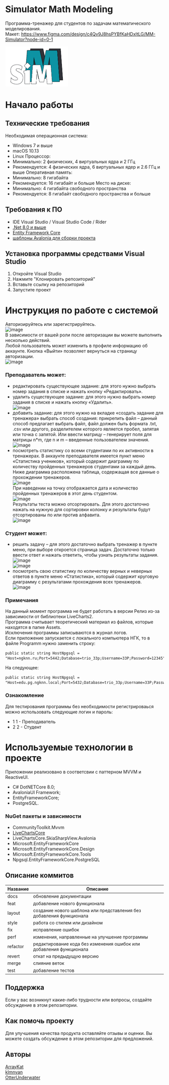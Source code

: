 # Simulator Math Modeling  
Программа-тренажер для студентов по задачам математического моделирования.  
Макет: https://www.figma.com/design/c4Qv9J8hsPYBfKaHDxltLG/MM-Simulator?node-id=0-1  
  
<img src="https://github.com/OtterUnderwater/MathModelingSimulator/blob/master/logo.png" width="200" alt="Simulator-MM"/>

# Начало работы
## Технические требования
Необходимая операционная система:
* Windows 7 и выше
* macOS 10.13 
* Linux
Процессор:
* Минимально: 2 физических, 4 виртуальных ядра и 2 ГГц
* Рекомендуется: 4 физических ядра, 6 виртуальных ядер и 2.6 ГГц и выше
Оперативная память:
* Минимально: 8 гигабайта
* Рекомендуется: 16 гигабайт и больше
Место на диске:
* Минимально: 4 гигабайта свободного пространства
* Рекомендуется: 8 гигабайт свободного пространства и больше  
  
## Требования к ПО  
* IDE Visual Studio / Visual Studio Code / Rider  
* [.Net 8.0 и выше](https://dotnet.microsoft.com/en-us/)  
* [Entity Framework Core](https://learn.microsoft.com/en-us/ef/core/cli/dotnet)  
* [шаблоны Avalonia для сборки проекта](https://avaloniachina.github.io/avalonia-docs/ru/docs/get-started/install/)  
  
## Установка программы средствами Visual Studio  
1. Откройте Visual Studio  
2. Нажмите "Клонировать репозиторий"  
3. Вставьте ссылку на репозиторий  
4. Запустите проект  

# Инструкция по работе с системой   
Авторизируйтесь или зарегистрируйтесь.  
![image](https://github.com/user-attachments/assets/36e02a81-b699-4850-afbe-6fc94ad6831f)   
В зависимости от вашей роли после авторизации вы можете выполнить несколько действий.  
Любой пользователь может изменить в профиле информацию об аккаунте. Кнопка «Выйти» позволяет вернуться на страницу авторизации.   
![image](https://github.com/user-attachments/assets/139be28f-c554-4cfe-86e5-b4c5ba61eecf)  

### Преподаватель может:  
* редактировать существующее задание: для этого нужно выбрать номер задания в списке и нажать кнопку «Редактировать».  
* удалить существующее задание: для этого нужно выбрать номер задания в списке и нажать кнопку «Удалить».  
  ![image](https://github.com/user-attachments/assets/53642fc4-b4f0-4620-a674-b6e865e15fd7)  
* добавить задание: для этого нужно на вкладке «создать задание для тренажера» выбрать способ создания: прикрепить файл – данный способ предлагает выбрать файл, файл должен быть формата .txt, .csv или другого, разделителем которого является пробел, запятая или точка с запятой. Или ввести матрицу – генерирует поля для матрицы n*m, где n и m – введенные пользователем значения.  
  ![image](https://github.com/user-attachments/assets/3c608edd-67fb-475c-8667-977eddcb7798)  
* посмотреть статистику со всеми студентами по их активности в тренажерах. В аккаунте преподавателя имеется пункт меню «Статистика учеников», который содержит диаграмму по количеству пройденных тренажеров студентами за каждый день. Ниже диаграмма расположена таблица, содержащая все данные о прохождении тренажеров.   
  ![image](https://github.com/user-attachments/assets/ea334396-251f-4562-be7a-78d0be728ef0)     
  При наведении на точку отображается дата и количество пройденных тренажеров в этот день студентом.   
  ![image](https://github.com/user-attachments/assets/713f59d8-00c3-422c-85ec-fd73a8f0ebf9)     
  Результаты теста можно отсортировать. Для этого достаточно нажать на нужную для сортировки колонку и результаты будут отсортированы по или против алфавита.    
  ![image](https://github.com/user-attachments/assets/2cae7394-68ba-455b-9224-b2d0ba043fd2)    

### Студент может:  
* решить задачу – для этого достаточно выбрать тренажер в пункте меню, при выборе откроется страница задач. Достаточно только ввести ответ и нажать ответить, чтобы узнать результаты задания.  
  ![image](https://github.com/user-attachments/assets/b5de5d87-1639-4344-9455-66e4f3c35837)  
  ![image](https://github.com/user-attachments/assets/f31f7819-7445-46d0-993b-ecf13d0ae936)  
* посмотреть свою статистику по количеству верных и неверных ответов в пункте меню «Статистика», который содержит круговую диаграмму с результатами прохождения всех тренажеров.  
  ![image](https://github.com/user-attachments/assets/3c9ff379-2561-47b6-b938-499914130b6a)  

### Примечания  
На данный момент программа не будет работать в версии Релиз из-за зависимости от библиотеки LiveCharts2.    
Программа считывает теоретический материал из файлов, которые находятся в папке Assets.    
Исключения программы записываются в журнал логов.   
Если приложение запускается с локального компьютера НГК, то в файле Programm нужно заменить строку:   
```
public static string HostNpgsql = "Host=ngknn.ru;Port=5442;Database=trio_33p;Username=33P;Password=12345";  
```
На следующее:  
```
public static string HostNpgsql = "Host=edu.pg.ngknn.local;Port=5432;Database=trio_33p;Username=33P;Password=12345";  
```
### Ознакомление  
Для тестирования программы без необходимости регистрироваься можно использовать следующие логин и пароль:  
* 1 1 - Преподаватель  
* 2 2 - Студент  
  
# Используемые технологии в проекте  
Приложении реализовано в соответсвии с паттерном MVVM и ReactiveUI.  
* C# DotNETCore 8.0;   
* AvaloniaUI Framework;   
* EntityFrameworkCore;   
* PostgreSQL.  
### NuGet пакеты и зависимости   
* CommunityToolkit.Mvvm  
* [LiveChartsCore](https://github.com/beto-rodriguez/LiveCharts2/pkgs/nuget/LiveChartsCore?ysclid=m75t1zmsam347444569)  
* LiveChartsCore.SkiaSharpView.Avalonia  
* Microsoft.EntityFrameworkCore  
* Microsoft.EntityFrameworkCore.Design  
* Microsoft.EntityFrameworkCore.Tools  
* Npgsql.EntityFrameworkCore.PostgreSQL  
   
## Описание коммитов
| Название | Описание                                                             |
| -------- | -------------------------------------------------------------------- |
| docs     | обновление документации                                              |
| feat     | добавление нового функционала                                        |
| layout   | создание нового шаблона или представления без добавления функционала |
| style    | работа со стилем или дизайном                                        |
| fix      | исправление ошибок                                                   |
| perf     | изменения, направленные на улучшение программы                       |
| refactor | редактирование кода без изменения ошибок или добавления функционала  |
| revert   | откат на предыдущую версию                                           |
| merge    | слияние веток                                                        |
| test     | добавление тестов                                                    |
  
## Поддержка  
Если у вас возникнут какие-либо трудности или вопросы, создайте обсуждение в этом репозитории.  
  
## Как помочь проекту  
Для улучшения качества продукта оставляйте отзывы и оценки. Вы можете создать обсуждение в этом репозитории для предложений.  
  
## Авторы  
[ArrayKat](https://github.com/ArrayKat)  
[klmnvan](https://github.com/klmnvan)  
[OtterUnderwater](https://github.com/OtterUnderwater)  
